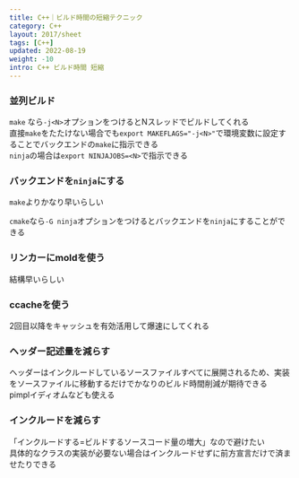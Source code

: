 ```yaml
---
title: C++｜ビルド時間の短縮テクニック
category: C++
layout: 2017/sheet
tags: [C++]
updated: 2022-08-19
weight: -10
intro: C++ ビルド時間 短縮
---
```




### 並列ビルド

`make` なら`-j<N>`オプションをつけるとNスレッドでビルドしてくれる  
直接`make`をたたけない場合でも`export MAKEFLAGS="-j<N>"`で環境変数に設定することでバックエンドの`make`に指示できる  
`ninja`の場合は`export NINJAJOBS=<N>`で指示できる  

### バックエンドを`ninja`にする

`make`よりかなり早いらしい

`cmake`なら`-G ninja`オプションをつけるとバックエンドを`ninja`にすることができる

### リンカーにmoldを使う

結構早いらしい

### ccacheを使う

2回目以降をキャッシュを有効活用して爆速にしてくれる

### ヘッダー記述量を減らす

ヘッダーはインクルードしているソースファイルすべてに展開されるため、実装をソースファイルに移動するだけでかなりのビルド時間削減が期待できる  
pimplイディオムなども使える

### インクルードを減らす

「インクルードする=ビルドするソースコード量の増大」なので避けたい  
具体的なクラスの実装が必要ない場合はインクルードせずに前方宣言だけで済ませたりできる
